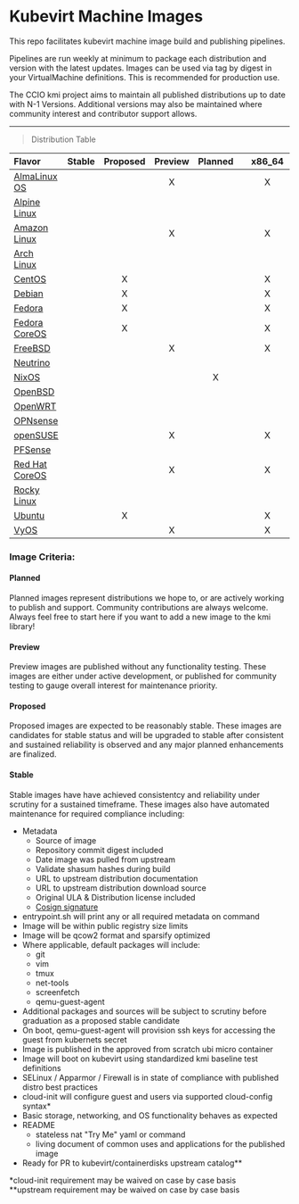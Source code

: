 # Kubevirt Machine Images
This repo facilitates kubevirt machine image build and publishing pipelines.
    
Pipelines are run weekly at minimum to package each distribution and version
with the latest updates. Images can be used via tag by digest in your VirtualMachine definitions.
This is recommended for production use.
    
The CCIO kmi project aims to maintain all published distributions up to date with N-1 Versions. Additional versions may also be maintained where community interest and contributor support allows.

------
> Distribution Table
    
| Flavor           | Stable | Proposed | Preview | Planned  | | x86_64 | arm64 |
|:-----------------|:------:|:--------:|:-------:|:--------:|-|:------:|:-----:|
| [AlmaLinux OS]   |        |          |    X    |          | |    X   |   X   |
| [Alpine Linux]   |        |          |         |          | |        |       |
| [Amazon Linux]   |        |          |    X    |          | |    X   |       |
| [Arch Linux]     |        |          |         |          | |        |       |
| [CentOS]         |        |     X    |         |          | |    X   |   X   |
| [Debian]         |        |     X    |         |          | |    X   |   X   |
| [Fedora]         |        |     X    |         |          | |    X   |   X   |
| [Fedora CoreOS]  |        |     X    |         |          | |    X   |   X   |
| [FreeBSD]        |        |          |    X    |          | |    X   |       |
| [Neutrino]       |        |          |         |          | |        |       |
| [NixOS]          |        |          |         |     X    | |        |       |
| [OpenBSD]        |        |          |         |          | |        |       |
| [OpenWRT]        |        |          |         |          | |        |       |
| [OPNsense]       |        |          |         |          | |        |       |
| [openSUSE]       |        |          |    X    |          | |    X   |       |
| [PFSense]        |        |          |         |          | |        |       |
| [Red Hat CoreOS] |        |          |    X    |          | |    X   |   X   |
| [Rocky Linux]    |        |          |         |          | |        |       |
| [Ubuntu]         |        |     X    |         |          | |    X   |   X   |
| [VyOS]           |        |          |    X    |          | |    X   |       |
    
### Image Criteria:
####    Planned
Planned images represent distributions we hope to, or are actively working to publish and support.
Community contributions are always welcome. Always feel free to start here if you want to add a new
image to the kmi library!
####    Preview
Preview images are published without any functionality testing. These images are either under active
development, or published for community testing to gauge overall interest for maintenance priority.
####    Proposed
Proposed images are expected to be reasonably stable. These images are candidates for stable status
and will be upgraded to stable after consistent and sustained reliability is observed and any major
planned enhancements are finalized.
####    Stable
Stable images have have achieved consistentcy and reliability under scrutiny for a sustained timeframe.
These images also have automated maintenance for required compliance including:
  - Metadata
    - Source of image
    - Repository commit digest included
    - Date image was pulled from upstream
    - Validate shasum hashes during build
    - URL to upstream distribution documentation
    - URL to upstream distribution download source
    - Original ULA & Distribution license included
    - [Cosign signature](https://github.com/sigstore/cosign)
  - entrypoint.sh will print any or all required metadata on command
  - Image will be within public registry size limits
  - Image will be qcow2 format and sparsify optimized
  - Where applicable, default packages will include:
    - git
    - vim
    - tmux
    - net-tools
    - screenfetch
    - qemu-guest-agent
  - Additional packages and sources will be subject to scrutiny before graduation as a proposed stable candidate
  - On boot, qemu-guest-agent will provision ssh keys for accessing the guest from kubernets secret
  - Image is published in the approved from scratch ubi micro container
  - Image will boot on kubevirt using standardized kmi baseline test definitions
  - SELinux / Apparmor / Firewall is in state of compliance with published distro best practices
  - cloud-init will configure guest and users via supported cloud-config syntax*
  - Basic storage, networking, and OS functionality behaves as expected
  - README
    - stateless nat "Try Me" yaml or command
    - living document of common uses and applications for the published image
  - Ready for PR to kubevirt/containerdisks upstream catalog**    
    
*cloud-init requirement may be waived on case by case basis    
**upstream requirement may be waived on case by case basis
    
[AlmaLinux OS]:https://almalinux.org
[Alpine Linux]:https://www.alpinelinux.org
[Amazon Linux]:https://aws.amazon.com/amazon-linux-2
[Arch Linux]:https://archlinux.org
[CentOS]:https://www.centos.org
[Debian]:https://www.debian.org
[Fedora]:https://getfedora.org
[Fedora CoreOS]:https://docs.fedoraproject.org/en-US/fedora-coreos
[FreeBSD]:https://www.freebsd.org
[Neutrino]:https://github.com/ContainerCraft/neutrino
[NixOS]:https://nixos.org
[OpenBSD]:https://www.openbsd.org
[openSUSE]:http://www.opensuse.org
[OpenWRT]:https://openwrt.org
[OPNsense]:https://opnsense.org
[PFSense]:https://www.pfsense.org
[Red Hat CoreOS]:https://cloud.redhat.com/learn/coreos
[Rocky Linux]:https://rockylinux.org
[Ubuntu]:https://ubuntu.com
[VyOS]:https://vyos.io
